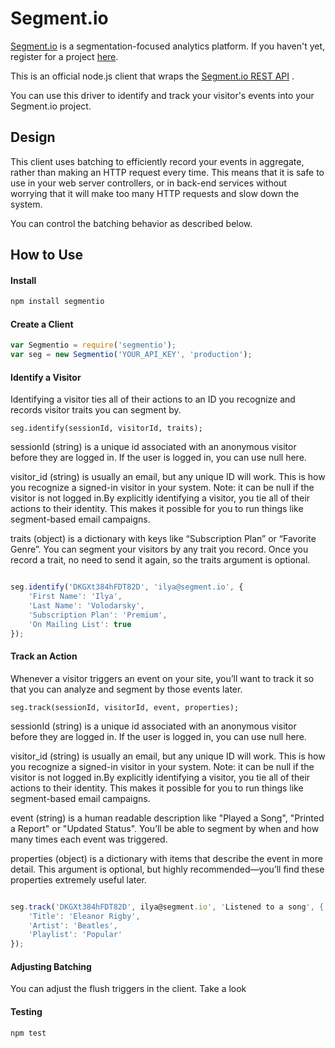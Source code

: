 # Segment.io

[Segment.io](https://segment.io) is a segmentation-focused analytics platform. If you haven't yet,
register for a project [here](https://segment.io).

This is an official node.js client that wraps the [Segment.io REST API](https://segment.io/docs) .

You can use this driver to identify and track your visitor's events into your Segment.io project.

## Design

This client uses batching to efficiently record your events in aggregate, rather than making an HTTP
request every time. This means that it is safe to use in your web server controllers, or in back-end services
without worrying that it will make too many HTTP requests and slow down the system.

You can control the batching behavior as described below.

## How to Use

#### Install

```javascript
npm install segmentio
```
#### Create a Client

```javascript
var Segmentio = require('segmentio');
var seg = new Segmentio('YOUR_API_KEY', 'production');
```

#### Identify a Visitor

Identifying a visitor ties all of their actions to an ID you recognize and records visitor traits you can segment by.

```
seg.identify(sessionId, visitorId, traits);
```

sessionId (string) is a unique id associated with an anonymous visitor before they are logged in. If the user
is logged in, you can use null here.

visitor_id (string) is usually an email, but any unique ID will work. This is how you recognize a signed-in visitor
in your system. Note: it can be null if the visitor is not logged in.By explicitly identifying a visitor, you tie all of
their actions to their identity. This makes it possible for you to run things like segment-based email campaigns.

traits (object) is a dictionary with keys like “Subscription Plan” or “Favorite Genre”. You can segment your visitors by any trait you record. Once you record a trait, no need to send it again, so the traits argument is optional.

```javascript

seg.identify('DKGXt384hFDT82D', 'ilya@segment.io', {
    'First Name': 'Ilya',
    'Last Name': 'Volodarsky',
    'Subscription Plan': 'Premium',
    'On Mailing List': true
});

```

#### Track an Action

Whenever a visitor triggers an event on your site, you’ll want to track it so that you can analyze and segment by those events later.

```
seg.track(sessionId, visitorId, event, properties);
```

sessionId (string) is a unique id associated with an anonymous visitor before they are logged in. If the user
is logged in, you can use null here.

visitor_id (string) is usually an email, but any unique ID will work. This is how you recognize a signed-in visitor
in your system. Note: it can be null if the visitor is not logged in.By explicitly identifying a visitor, you tie all of
their actions to their identity. This makes it possible for you to run things like segment-based email campaigns.

event (string) is a human readable description like "Played a Song", "Printed a Report" or "Updated Status". You’ll be able to segment by when and how many times each event was triggered.

properties (object) is a dictionary with items that describe the event in more detail. This argument is optional, but highly recommended—you’ll find these properties extremely useful later.

```javascript

seg.track('DKGXt384hFDT82D', ilya@segment.io', 'Listened to a song', {
    'Title': 'Eleanor Rigby',
    'Artist': 'Beatles',
    'Playlist': 'Popular'
});

```

#### Adjusting Batching

You can adjust the flush triggers in the client. Take a look

#### Testing

```javascript
npm test
```
